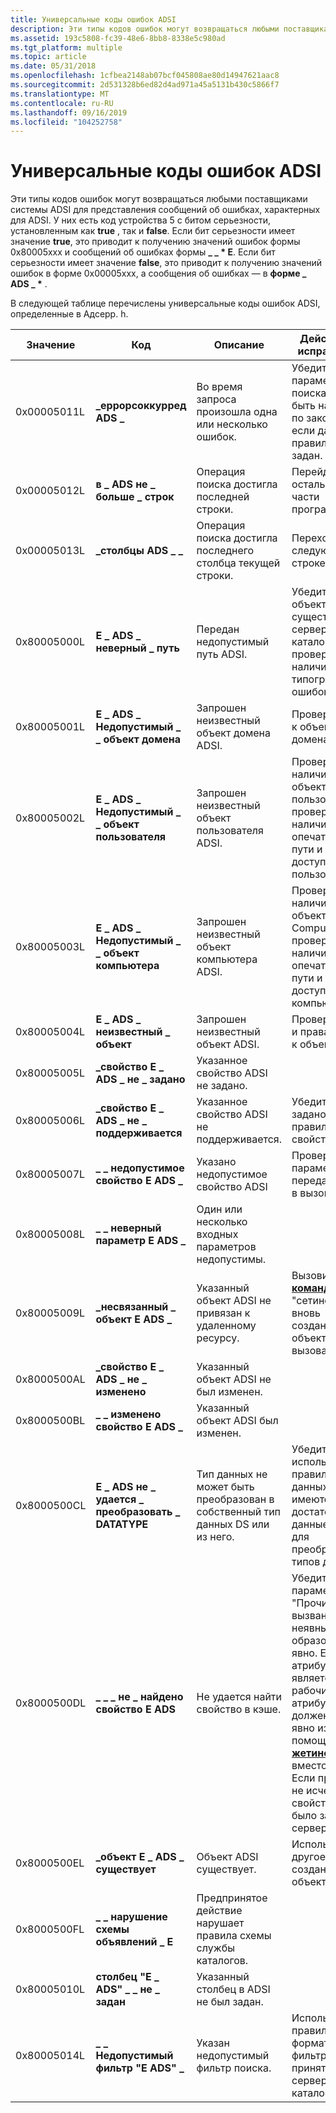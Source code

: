```yaml
---
title: Универсальные коды ошибок ADSI
description: Эти типы кодов ошибок могут возвращаться любыми поставщиками системы ADSI для представления сообщений об ошибках, характерных для ADSI.
ms.assetid: 193c5808-fc39-48e6-8bb8-8338e5c980ad
ms.tgt_platform: multiple
ms.topic: article
ms.date: 05/31/2018
ms.openlocfilehash: 1cfbea2148ab07bcf045808ae80d14947621aac8
ms.sourcegitcommit: 2d531328b6ed82d4ad971a45a5131b430c5866f7
ms.translationtype: MT
ms.contentlocale: ru-RU
ms.lasthandoff: 09/16/2019
ms.locfileid: "104252758"
---
```

# <a name="generic-adsi-error-codes"></a>Универсальные коды ошибок ADSI

Эти типы кодов ошибок могут возвращаться любыми поставщиками системы ADSI для представления сообщений об ошибках, характерных для ADSI. У них есть код устройства 5 с битом серьезности, установленным как **true** , так и **false**. Если бит серьезности имеет значение **true**, это приводит к получению значений ошибок формы 0x80005xxx и сообщений об ошибках формы **\_ \_ \* E**. Если бит серьезности имеет значение **false**, это приводит к получению значений ошибок в форме 0x00005xxx, а сообщения об ошибках — в **форме \_ ADS \_ \*** .

В следующей таблице перечислены универсальные коды ошибок ADSI, определенные в Адсерр. h.



| Значение       | Код                                  | Описание                                                           | Действие по исправлению                                                                                                                                                                                                                                                                                          |
|-------------|---------------------------------------|-----------------------------------------------------------------------|------------------------------------------------------------------------------------------------------------------------------------------------------------------------------------------------------------------------------------------------------------------------------------------------------------|
| 0x00005011L | **\_еррорсоккурред ADS \_**            | Во время запроса произошла одна или несколько ошибок.                          | Убедитесь, что параметр поиска может быть настроен по закону, и, если да, правильно задан.                                                                                                                                                                                                                  |
| 0x00005012L | **в \_ ADS не \_ больше \_ строк**              | Операция поиска достигла последней строки.                        | Перейдите к остальной части программы.                                                                                                                                                                                                                                                                        |
| 0x00005013L | **\_столбцы ADS \_ \_**           | Операция поиска достигла последнего столбца текущей строки. | Переход к следующей строке.                                                                                                                                                                                                                                                                                       |
| 0x80005000L | **E \_ ADS \_ неверный \_ путь**             | Передан недопустимый путь ADSI.                                  | Убедитесь, что объект существует на сервере каталогов, и проверьте наличие типографских ошибок в пути.                                                                                                                                                                                                        |
| 0x80005001L | **E \_ ADS \_ Недопустимый \_ \_ объект домена**   | Запрошен неизвестный объект домена ADSI.                          | Проверьте путь к объекту домена.                                                                                                                                                                                                                                                                      |
| 0x80005002L | **E \_ ADS \_ Недопустимый \_ \_ объект пользователя**     | Запрошен неизвестный объект пользователя ADSI.                            | Проверьте наличие объекта пользователя, проверьте наличие опечаток для пути и прав доступа пользователя.                                                                                                                                                                                                           |
| 0x80005003L | **E \_ ADS \_ Недопустимый \_ \_ объект компьютера** | Запрошен неизвестный объект компьютера ADSI.                        | Проверьте наличие объекта Computer, проверьте наличие опечаток для пути и прав доступа к компьютеру.                                                                                                                                                                                                   |
| 0x80005004L | **E \_ ADS \_ неизвестный \_ объект**           | Запрошен неизвестный объект ADSI.                                 | Проверьте имя и права доступа к объекту.                                                                                                                                                                                                                                                    |
| 0x80005005L | **\_свойство E \_ ADS \_ не \_ задано**        | Указанное свойство ADSI не задано.                              |                                                                                                                                                                                                                                                                                                            |
| 0x80005006L | **\_свойство E \_ ADS \_ не \_ поддерживается**  | Указанное свойство ADSI не поддерживается.                         | Убедитесь, что задано правильное свойство.                                                                                                                                                                                                                                                                   |
| 0x80005007L | **\_ \_ недопустимое свойство E ADS \_**         | Указано недопустимое свойство ADSI                                | Проверьте параметры, передаваемые в вызов метода.                                                                                                                                                                                                                                                           |
| 0x80005008L | **\_ \_ неверный параметр E ADS \_**            | Один или несколько входных параметров недопустимы.                             |                                                                                                                                                                                                                                                                                                            |
| 0x80005009L | **\_несвязанный \_ объект E ADS \_**           | Указанный объект ADSI не привязан к удаленному ресурсу.          | Вызовите [**команду**](/windows/desktop/api/Iads/nf-iads-iads-getinfo) "сетинфо" для вновь созданного объекта после вызова [](/windows/desktop/api/Iads/nf-iads-iads-setinfo) .                                                                                                                                                                                      |
| 0x8000500AL | **\_свойство E \_ ADS \_ не \_ изменено**   | Указанный объект ADSI не был изменен.                      |                                                                                                                                                                                                                                                                                                            |
| 0x8000500BL | **\_ \_ изменено свойство E ADS \_**        | Указанный объект ADSI был изменен.                          |                                                                                                                                                                                                                                                                                                            |
| 0x8000500CL | **E \_ ADS не \_ удается \_ преобразовать \_ DATATYPE**   | Тип данных не может быть преобразован в собственный тип данных DS или из него.      | Убедитесь, что используется правильный тип данных и (или) имеются достаточные данные схемы для преобразования типов данных.                                                                                                                                                                           |
| 0x8000500DL | **\_ \_ \_ не \_ найдено свойство E ADS**      | Не удается найти свойство в кэше.                            | Убедитесь, [**что**](/windows/desktop/api/Iads/nf-iads-iads-getinfo) параметру "Прочие" было вызвано неявным образом или явно. Если атрибут является рабочим атрибутом, он должен быть явно извлечен с помощью [**жетинфоекс**](/windows/desktop/api/Iads/nf-iads-iads-getinfoex) вместо **info**. Если проблема не исчезнет, свойство не было задано на сервере. |
| 0x8000500EL | **\_объект E \_ ADS \_ существует**            | Объект ADSI существует.                                               | Используйте другое имя для создания объекта.                                                                                                                                                                                                                                                                 |
| 0x8000500FL | **\_ \_ нарушение схемы объявлений \_ E**         | Предпринятое действие нарушает правила схемы службы каталогов.     |                                                                                                                                                                                                                                                                                                            |
| 0x80005010L | **столбец "E \_ ADS" \_ \_ не \_ задан**          | Указанный столбец в ADSI не был задан.                         |                                                                                                                                                                                                                                                                                                            |
| 0x80005014L | **\_ \_ Недопустимый фильтр "E ADS" \_**           | Указан недопустимый фильтр поиска.                               | Используйте правильный формат фильтра, принятого сервером каталогов.                                                                                                                                                                                                                                     |



 

 

 




